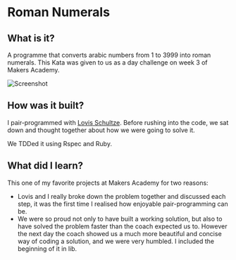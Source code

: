 Roman Numerals
=======================

## What is it?

A programme that converts arabic numbers from 1 to 3999 into roman numerals. This Kata was given to us as a day challenge on week 3 of Makers Academy. 

![Screenshot](https://github.com/binaryberry/screenshot.png)

## How was it built?

I pair-programmed with [Lovis Schultze]. Before rushing into the code, we sat down and thought together about how we were going to solve it.

We TDDed it using Rspec and Ruby.

## What did I learn?

This one of my favorite projects at Makers Academy for two reasons:
- Lovis and I really broke down the problem together and discussed each step, it was the first time I realised how enjoyable pair-programming can be.
- We were so proud not only to have built a working solution, but also to have solved the problem faster than the coach expected us to. However the next day the coach showed us a much more beautiful and concise way of coding a solution, and we were very humbled. I included the beginning of it in lib.

[Lovis Schultze]: https://github.com/NineInchNade